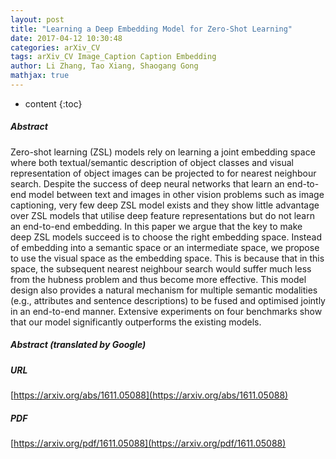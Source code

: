 ```yaml
---
layout: post
title: "Learning a Deep Embedding Model for Zero-Shot Learning"
date: 2017-04-12 10:30:48
categories: arXiv_CV
tags: arXiv_CV Image_Caption Caption Embedding
author: Li Zhang, Tao Xiang, Shaogang Gong
mathjax: true
---
```


* content
{:toc}

##### Abstract
Zero-shot learning (ZSL) models rely on learning a joint embedding space where both textual/semantic description of object classes and visual representation of object images can be projected to for nearest neighbour search. Despite the success of deep neural networks that learn an end-to-end model between text and images in other vision problems such as image captioning, very few deep ZSL model exists and they show little advantage over ZSL models that utilise deep feature representations but do not learn an end-to-end embedding. In this paper we argue that the key to make deep ZSL models succeed is to choose the right embedding space. Instead of embedding into a semantic space or an intermediate space, we propose to use the visual space as the embedding space. This is because that in this space, the subsequent nearest neighbour search would suffer much less from the hubness problem and thus become more effective. This model design also provides a natural mechanism for multiple semantic modalities (e.g., attributes and sentence descriptions) to be fused and optimised jointly in an end-to-end manner. Extensive experiments on four benchmarks show that our model significantly outperforms the existing models.

##### Abstract (translated by Google)


##### URL
[https://arxiv.org/abs/1611.05088](https://arxiv.org/abs/1611.05088)

##### PDF
[https://arxiv.org/pdf/1611.05088](https://arxiv.org/pdf/1611.05088)

